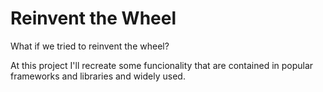 # Reinvent the Wheel

What if we tried to reinvent the wheel?

At this project I'll recreate some funcionality that are contained in popular frameworks and libraries and widely used.
